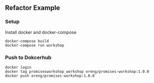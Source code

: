 ## Refactor Example

### Setup

Install docker and docker-compose

    docker-compose build
    docker-compose run workshop

### Push to Dokcerhub

    docker login
    docker tag promisesworkshop_workshop oreng/promises-workshop:1.0.0
    docker push oreng/promises-workshop:1.0.0
